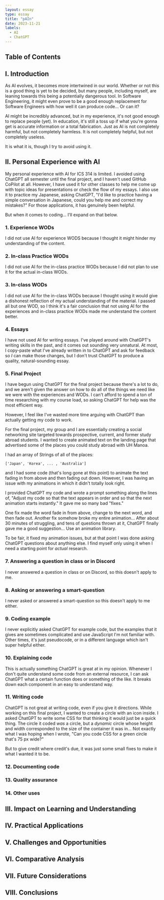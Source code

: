 ```yaml
---
layout: essay
type: essay
title: "pAIn"
date: 2023-11-21
labels:
  - AI
  - ChatGPT
---
```


## Table of Contents

## I. Introduction

As AI evolves, it becomes more intertwined in our world. Whether or not this is a good thing is yet to be decided, but many people, including myself, are leaning towards this being a potentially dangerous tool. In Software Engineering, it might even prove to be a good enough replacement for Software Engineers with how well it can produce code... Or can it?

AI might be incredibly advanced, but in my experience, it's not good enough to replace people (yet). In education, it's still a toss up if what you're gonna get is accurate information or a total fabrication. Just as AI is not completely harmful, but not completely harmless. It is not completely helpful, but not completely useless.

It is what it is, though I try to avoid using it.

## II. Personal Experience with AI

My personal experience with AI for ICS 314 is limited. I avoided using ChatGPT all semester until the final project, and I haven't used GitHub CoPilot at all. However, I have used it for other classes to help me come up with topic ideas for presentations or check the flow of my essays. I also use it to practice my Japanese, asking ChatGPT, "I'd like to practice having a simple conversation in Japanese, could you help me and correct my mistakes?" For those applications, it has genuinely been helpful.

But when it comes to coding... I'll expand on that below.

### 1. Experience WODs
I did not use AI for experience WODS because I thought it might hinder my understanding of the content.

### 2. In-class Practice WODs

I did not use AI for the in-class practice WODs because I did not plan to use it for the actual in-class WODs. 

### 3. In-class WODs

I did not use AI for the in-class WODs because I thought using it would give a dishonest reflection of my actual understanding of the material. I passed all but one WOD, so I think it's a fair conclusion that not using AI for the experiences and in-class practice WODs made me understand the content better.

### 4. Essays

I have not used AI for writing essays. I've played around with ChatGPT's writing skills in the past, and it comes out sounding very unnatural. At most, I copy-paste what I've already written in to ChatGPT and ask for feedback so _I_ can make those changes, but I don't trust ChatGPT to produce a quality, natural-sounding essay.

### 5. Final Project

I have begun using ChatGPT for the final project because there's a lot to do, and we aren't given the answer on how to do all of the things we need like we were with the experiences and WODs. I can't afford to spend a ton of time researching with my course load, so asking ChatGPT for help was the most efficient way.

However, I feel like I've wasted more time arguing with ChatGPT than actually getting my code to work. 

For the final project, my group and I are essentially creating a social networking site targeted towards prospective, current, and former study abroad students. I wanted to create animated text on the landing page that advertised some of the places you could study abroad with UH Manoa. 

I had an array of Strings of all of the places:

`['Japan', 'Korea', ... , 'Australia']`

and I had some code (that's long gone at this point) to animate the text fading in from above and then fading out down. However, I was having an issue with my animations in which it didn't totally look right.

I provided ChatGPT my code and wrote a prompt something along the lines of, "Adjust my code so that the text appears in order and so that the next animation starts instantly." It gave me so many bad "fixes."

One fix made the word fade in from above, change to the next word, and then fade out. Another fix somehow broke my entire animation... After about 30 minutes of struggling, and tens of questions thrown at it, ChatGPT finally gave me a good suggestion... Use an animation library. 

To be fair, it fixed my animation issues, but at that point I was done asking ChatGPT questions about anything else. I find myself only using it when I need a starting point for _actual_ research.

### 7. Answering a question in class or in Discord

I never answered a question in class or on Discord, so this doesn't apply to me.

### 8. Asking or answering a smart-question

I never asked or answered a smart-question so this doesn't apply to me either.

### 9. Coding example

I never explicitly asked ChatGPT for example code, but the examples that it gives are sometimes complicated and use JavaScript I'm not familiar with. Other times, it's just pseudocode, or in a different language which isn't super helpful either.

### 10. Explaining code

This is actually something ChatGPT is great at in my opinion. Whenever I don't quite understand some code from an external resource, I can ask ChatGPT what a certain function does or something of the like. It breaks down each component in an easy to understand way.

### 11. Writing code

ChatGPT is not great at writing code, even if you give it directions. While working on this final project, I wanted to create a circle with an icon inside. I asked ChatGPT to write some CSS for that thinking it would just be a quick thing. The circle it coded _was_ a circle, but a _dynamic_ circle whose height and width corresponded to the size of the container it was in... Not exactly what I was hoping when I wrote, "Can you code CSS for a green circle that's 75 px wide?"

But to give credit where credit's due, it was just some small fixes to make it what I wanted it to be.

### 12. Documenting code



### 13. Quality assurance

### 14. Other uses

### 

## III. Impact on Learning and Understanding

## IV. Practical Applications

## V. Challenges and Opportunities

## VI. Comparative Analysis

## VII. Future Considerations

## VIII. Conclusions
